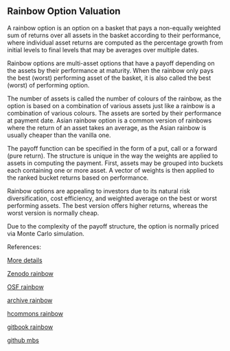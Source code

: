 ## Rainbow Option Valuation

A rainbow option is an option on a basket that pays a non-equally weighted sum of returns over all assets in the basket according to their performance, where individual asset returns are computed as the percentage growth from initial levels to final levels that may be averages over multiple dates.

Rainbow options are multi-asset options that have a payoff depending on the assets by their performance at maturity. When the rainbow only pays the best (worst) performing asset of the basket, it is also called the best (worst) of performing option.

The number of assets is called the number of colours of the rainbow, as the option is based on a combination of various assets just like a rainbow is a combination of various colours. The assets are sorted by their performance at payment date. Asian rainbow option is a common version of rainbows where the return of an asset takes an average, as the Asian rainbow is usually cheaper than the vanilla one. 

The payoff function can be specified in the form of a put, call or a forward (pure return). The structure is unique in the way the weights are applied to assets in computing the payment. First, assets may be grouped into buckets each containing one or more asset. A vector of weights is then applied to the ranked bucket returns based on performance. 

Rainbow options are appealing to investors due to its natural risk diversification, cost efficiency, and weighted average on the best or worst performing assets. The best version offers higher returns, whereas the worst version is normally cheap.

Due to the complexity of the payoff structure, the option is normally priced via Monte Carlo simulation. 



References:
   
[More details](./EqRainbow-24.pdf)   
   
[Zenodo rainbow](https://zenodo.org/record/5759794#.YpPeR8PMKUk)
   
[OSF rainbow](https://osf.io/47zwk/download)

[archive rainbow](https://ia903404.us.archive.org/15/items/eq-rainbow-24/EqRainbow-archive.pdf)  

[hcommons rainbow](https://hcommons.org/deposits/download/hc:41308/CONTENT/eqrainbow-24.pdf)

[gitbook rainbow](https://davidlee1203.gitbook.io/rainbow-option/)

[github mbs](https://github.com/timxiao1203/MBS-Model)